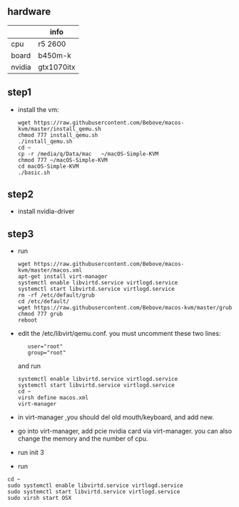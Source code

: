 ## hardware

|      |  info                                              |
| -------- | ----------------------------------------------------- |
| cpu | r5 2600                 |
| board | b450m-k            |
| nvidia | gtx1070itx          |

## 
## step1

* install the vm:
    ```text
    wget https://raw.githubusercontent.com/Bebove/macos-kvm/master/install_qemu.sh
    chmod 777 install_qemu.sh
    ./install_qemu.sh
    cd ~
    cp -r /media/q/Data/mac   ~/macOS-Simple-KVM
    chmod 777 ~/macOS-Simple-KVM
    cd macOS-Simple-KVM
    ./basic.sh
     ```
## 
## step2
* install nvidia-driver

## 
## step3
* run
  ```text
  wget https://raw.githubusercontent.com/Bebove/macos-kvm/master/macos.xml
  apt-get install virt-manager
  systemctl enable libvirtd.service virtlogd.service
  systemctl start libvirtd.service virtlogd.service
  rm -rf /etc/default/grub
  cd /etc/default/
  wget https://raw.githubusercontent.com/Bebove/macos-kvm/master/grub
  chmod 777 grub
  reboot
  ```
* edit the /etc/libvirt/qemu.conf. you must uncomment these two lines:
   ```text
      user="root"
      group="root"
   ```
   and run 
   ```text
   systemctl enable libvirtd.service virtlogd.service
   systemctl start libvirtd.service virtlogd.service
   cd ~
   virsh define macos.xml
   virt-manager
   ```


* in virt-manager ,you should del old mouth/keyboard, and add new.
* go into virt-manager, add pcie nvidia card via virt-manager. you can also change the memory and the number of cpu.
* run init 3
* run 
```
cd ~
sudo systemctl enable libvirtd.service virtlogd.service
sudo systemctl start libvirtd.service virtlogd.service
sudo virsh start OSX
```

